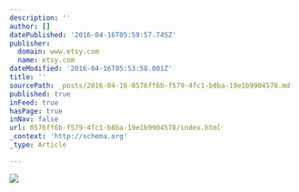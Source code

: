 ```yaml
---
description: ''
author: []
datePublished: '2016-04-16T05:59:57.745Z'
publisher:
  domain: www.etsy.com
  name: etsy.com
dateModified: '2016-04-16T05:53:58.001Z'
title: ''
sourcePath: _posts/2016-04-16-0576ff6b-f579-4fc1-b8ba-19e1b9904578.md
published: true
inFeed: true
hasPage: true
inNav: false
url: 0576ff6b-f579-4fc1-b8ba-19e1b9904578/index.html
_context: 'http://schema.org'
_type: Article

---
```

![](https://img1.etsystatic.com/101/0/8086030/iss_fullxfull.3369921_fp7yguvf.jpg)